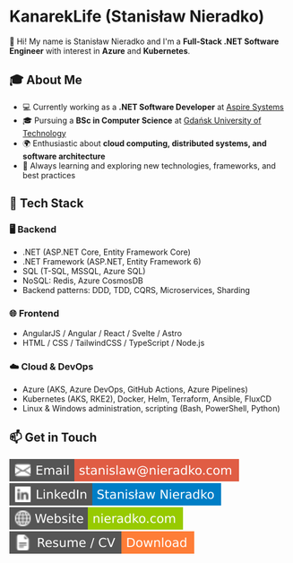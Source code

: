 # KanarekLife (Stanisław Nieradko)

:wave: Hi! My name is Stanisław Nieradko and I'm a **Full-Stack .NET Software Engineer** with interest in **Azure** and **Kubernetes**.

## 🎓 About Me

- 💻 Currently working as a **.NET Software Developer** at [Aspire Systems](https://www.aspiresys.com/)
- 🎓 Pursuing a **BSc in Computer Science** at [Gdańsk University of Technology](https://pg.edu.pl/en)
- 🌍 Enthusiastic about **cloud computing, distributed systems, and software architecture**
- 🚀 Always learning and exploring new technologies, frameworks, and best practices

## 🧰 Tech Stack

### 🖥️ Backend

- .NET (ASP.NET Core, Entity Framework Core)
- .NET Framework (ASP.NET, Entity Framework 6)
- SQL (T-SQL, MSSQL, Azure SQL)
- NoSQL: Redis, Azure CosmosDB
- Backend patterns: DDD, TDD, CQRS, Microservices, Sharding

### 🌐 Frontend

- AngularJS / Angular / React / Svelte / Astro
- HTML / CSS / TailwindCSS / TypeScript / Node.js

### ☁️ Cloud & DevOps

- Azure (AKS, Azure DevOps, GitHub Actions, Azure Pipelines)
- Kubernetes (AKS, RKE2), Docker, Helm, Terraform, Ansible, FluxCD
- Linux & Windows administration, scripting (Bash, PowerShell, Python)

## 📫 Get in Touch

[![stanislaw@nieradko.com](./icons/email.svg)](mailto:stanislaw@nieradko.com)
[![Stanisław Nieradko](./icons/linkedin.svg)](https://linkedin.com/in/stanislaw-nieradko/)
[![nieradko.com](./icons/website.svg)](https://nieradko.com/)
[![Download my CV](./icons/cv.svg)](https://github.com/KanarekLife/CV/releases/latest/download/cv.pdf)
